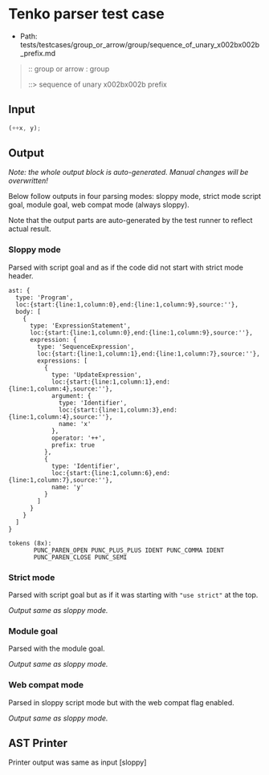 # Tenko parser test case

- Path: tests/testcases/group_or_arrow/group/sequence_of_unary_x002bx002b_prefix.md

> :: group or arrow : group
>
> ::> sequence of unary x002bx002b prefix

## Input

`````js
(++x, y);
`````

## Output

_Note: the whole output block is auto-generated. Manual changes will be overwritten!_

Below follow outputs in four parsing modes: sloppy mode, strict mode script goal, module goal, web compat mode (always sloppy).

Note that the output parts are auto-generated by the test runner to reflect actual result.

### Sloppy mode

Parsed with script goal and as if the code did not start with strict mode header.

`````
ast: {
  type: 'Program',
  loc:{start:{line:1,column:0},end:{line:1,column:9},source:''},
  body: [
    {
      type: 'ExpressionStatement',
      loc:{start:{line:1,column:0},end:{line:1,column:9},source:''},
      expression: {
        type: 'SequenceExpression',
        loc:{start:{line:1,column:1},end:{line:1,column:7},source:''},
        expressions: [
          {
            type: 'UpdateExpression',
            loc:{start:{line:1,column:1},end:{line:1,column:4},source:''},
            argument: {
              type: 'Identifier',
              loc:{start:{line:1,column:3},end:{line:1,column:4},source:''},
              name: 'x'
            },
            operator: '++',
            prefix: true
          },
          {
            type: 'Identifier',
            loc:{start:{line:1,column:6},end:{line:1,column:7},source:''},
            name: 'y'
          }
        ]
      }
    }
  ]
}

tokens (8x):
       PUNC_PAREN_OPEN PUNC_PLUS_PLUS IDENT PUNC_COMMA IDENT
       PUNC_PAREN_CLOSE PUNC_SEMI
`````

### Strict mode

Parsed with script goal but as if it was starting with `"use strict"` at the top.

_Output same as sloppy mode._

### Module goal

Parsed with the module goal.

_Output same as sloppy mode._

### Web compat mode

Parsed in sloppy script mode but with the web compat flag enabled.

_Output same as sloppy mode._

## AST Printer

Printer output was same as input [sloppy]
